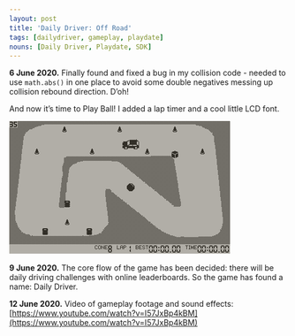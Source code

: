 ```yaml
---
layout: post
title: 'Daily Driver: Off Road'
tags: [dailydriver, gameplay, playdate]
nouns: [Daily Driver, Playdate, SDK]
---
```


**6 June 2020.** Finally found and fixed a bug in my collision code - needed to use `math.abs()` in one place to avoid some double negatives messing up collision rebound direction. D’oh!

And now it’s time to Play Ball! I added a lap timer and a cool little LCD font.

![GIF](/images/posts/daily-driver-off-road.gif#playdate)

**9 June 2020.** The core flow of the game has been decided: there will be daily driving challenges with online leaderboards. So the game has found a name: Daily Driver.

**12 June 2020.** Video of gameplay footage and sound effects: [https://www.youtube.com/watch?v=I57JxBp4kBM](https://www.youtube.com/watch?v=I57JxBp4kBM)